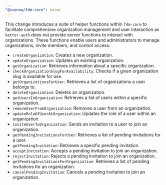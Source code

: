 ```yaml
---
"@svenvw/fdm-core": minor
---
```


This change introduces a suite of helper functions within `fdm-core` to facilitate comprehensive organization management and user interaction as `better-auth` does not provide server functions to interact with organizations. These functions enable users and administrators to manage organizations, invite members, and control access.

*   `createOrganization`: Creates a new organization.
*   `updateOrganization`: Updates an existing organization.
*   `getOrganization`: Retrieves information about a specific organization.
*   `checkOrganizationSlugForAvailability`: Checks if a given organization slug is available for use.
*   `getOrganizationsForUser`: Retrieves a list of organizations a user belongs to.
*   `deleteOrganization`: Deletes an organization.
*   `getUsersInOrganization`: Retrieves a list of users within a specific organization.
*   `removeUserFromOrganization`: Removes a user from an organization.
*   `updateRoleOfUserAtOrganization`: Updates the role of a user within an organization.
*   `inviteUserToOrganization`: Sends an invitation to a user to join an organization.
*   `getPendingInvitationsForUser`: Retrieves a list of pending invitations for a user.
*   `getPendingInvitation`: Retrieves a specific pending invitation.
*   `acceptInvitation`: Accepts a pending invitation to join an organization.
*   `rejectInvitation`: Rejects a pending invitation to join an organization.
*   `getPendingInvitationsForOrganization`: Retrieves a list of pending invitations for an organization.
*   `cancelPendingInvitation`: Cancels a pending invitation to join an organization.
